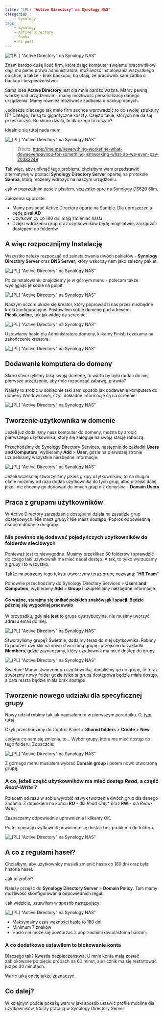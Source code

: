 ```yaml
---
title: "[PL] "Active Directory" na Synology NAS"
categories:
    - Synology
tags:
    - Synology
    - Active Directory
    - Samba
    - PL post
---
```

!["[PL] "Active Directory" na Synology NAS"](/assets/images/top_images/SynologyTOP.jpg)

Znam bardzo dużą ilość firm, które dając komputer swojemu pracownikowi dają mu pełne prawa administratora, możliwość instalowania wszystkiego co chce, a także - brak backupu, bo ufają, że pracownik sam zadba o backup i bezpieczeństwo.

Sama idea **Active Directory** jest dla mnie bardzo ważna. Mamy pewną władzę nad urządzeniami, mamy możliwość personalizacji danego urządzenia. Mamy również możliwość zadbania o backup danych.

Jednakże dlaczego tak mało firm zechce wprowadzić to do swojej struktury IT? Dlatego, że są to gigantyczne koszty. Często takie, których nie da się przeskoczyć. Bo skoro działa, to dlaczego to ruszać?

Idealnie się tutaj nada mem:

![„[PL] "Active Directory" na Synology NAS"](/assets/images/posts/Active-Directory-na-Synology/meme.png)

> Źródło: https://me.me/i/everything-worksfine-what-doweevenpavnou-for-something-isntworking-what-do-we-even-pay-20383749

Tak więc, aby uniknąć tego problemu chciałbym wam przedstawić alternatywę w postaci **Synology Directory Server** opartej na protokole **Samba**, którą możemy wdrozyć na naszym urządzeniu.

Jak w poprzednim poście pisałem, wszystko oprę na Synology DS620 Slim.

Założenia są proste:
* Mamy posiadać Active Directory oparte na Sambie. Dla uproszczenia będę pisał **AD**
* Użytkownicy co 180 dni mają zmieniać hasła
* Dzięki wdrożeniu grup oraz użytkowników będę mógł łatwiej zarządzać dostępem do folderów

## A więc rozpocznijmy Instalację

Wszystko należy rozpocząć od zainstalowania dwóch pakietów - **Synology Directory Server** oraz **DNS Server**, który wskoczy nam jako zależny pakiet.

![„[PL] "Active Directory" na Synology NAS"](/assets/images/posts/Active-Directory-na-Synology/01.png)

Po zainstalowaniu znajdziemy je w górnym menu - polecam także wyciągnąć je sobie na pulpit.

![„[PL] "Active Directory" na Synology NAS"](/assets/images/posts/Active-Directory-na-Synology/02.png)

Naszym oczom ukaże się kreator, który poprowadzi nas przez niezbędne kroki konfiguracyjne. Postawiłem sobie domenę pod adresem: **Piesik.online**, tak jak widać na screenie:

![„[PL] "Active Directory" na Synology NAS"](/assets/images/posts/Active-Directory-na-Synology/03.png)

Ustawiamy hasło dla Administratora domeny, klikamy Finish i czekamy na zakończenie kreatora.

![„[PL] "Active Directory" na Synology NAS"](/assets/images/posts/Active-Directory-na-Synology/04.png)

## Dodawanie komputera do domeny

Skoro stworzyliśmy taką swoją domenę, to warto by było dodać do niej pierwsze urządzenie, aby móc rozpocząć zabawę, prawda?

Należy to zrobić w dokładnie taki sam sposób jak dodawanie komputera do domeny Windowsowej, czyli dokładne informacje są na screenie:

![„[PL] "Active Directory" na Synology NAS"](/assets/images/posts/Active-Directory-na-Synology/05.png)

## Tworzenie użytkownika w domenie

Jeżeli już dodaliśmy nasz komputer do domeny, można by zrobić pierwszego użytkownika, który się zaloguje na swoją stację roboczą.

Przechodzimy do Synology Directory Services, następnie do zakładki **Users and Computers**, wybieramy **Add** > **User**, gdzie na pierwszej stronie uzupełniamy wszystkie niezbędne informacje.

![„[PL] "Active Directory" na Synology NAS"](/assets/images/posts/Active-Directory-na-Synology/06.png)

Jeżeli wcześniej stworzyliśmy jakieś grupy użytkowników, to na drugim oknie możemy od razu dodać użytkownika do tych grup, albo przejść dalej jeżeli nie chcemy go dodawać do innych grup niż domyślna - **Domain Users**


## Praca z grupami użytkowników

W Active Directory zarządzanie dostępami działa na zasadzie grup dostępowych. Nie masz grupy? Nie masz dostępu. Poproś odpowiednią osobę o dodanie do grupy. 

### Nie powinno się dodawać pojedyńczych użytkowników do folderów sieciowych

Ponieważ jest to niewygodne. Musimy przeklikać 50 folderów i sprawdzić do czego taki użytkownik ma mieć nadal dostęp. A tak, to tylko wyrzucamy z grupy i to wszystko.

Także na potrzeby tego tekstu utworzymy teraz grupę nazwaną: "**HR Team**"

Ponownie przechodzimy do Synology Directory Services > **Users and Computers**, wybieramy **Add** > **Group** i uzupełniamy niezbędne informacje.

#### Co ważne, starajmy się unikać polskich znaków jak i spacji. Będzie później się wygodniej pracowało

W przypadku, gdy **nie jest** to grupa dystrybucyjna, nie musimy tworzyć adresu email do niej.

![„[PL] "Active Directory" na Synology NAS"](/assets/images/posts/Active-Directory-na-Synology/07.png)

Stworzyliśmy grupę? Świetnie, dodajmy teraz do niej użytkownika. Robimy to poprzez dwuklik na nowo stworzoną grupę i przejście do zakładki **Members**, gdzie zaznaczamy, który użytkownik ma mieć dostęp do grupy.

![„[PL] "Active Directory" na Synology NAS"](/assets/images/posts/Active-Directory-na-Synology/08.png)

Świetnie! Mamy stworzonego użytkownika, dodaliśmy go do grupy, to teraz stwórzmy nowy folder gdzie tylko ta grupa dostępowa będzie miała dostęp, a cała reszta będzie miała brak dostępu.

## Tworzenie nowego udziału dla specyficznej grupy

Nowy udział robimy tak jak napisałem to w pierwszym poradniku. O, [tym tutaj](https://www.piesik.me/2019/08/26/Rozpoczynamy-prace-z-Synology/)

Czyli przechodzimy do Control Panel > **Shared folders** > **Create** > **New**

Jedyne co nam się zmienia, to... Wybór grupy, która ma mieć dostęp do tego folderu. Zobaczcie:

![„[PL] "Active Directory" na Synology NAS"](/assets/images/posts/Active-Directory-na-Synology/09.png)

Z górnego menu musiałem wybrać **Domain group** i potem nowo utworzoną grupę.

### A co, jeżeli część użytkowników ma mieć dostęp *Read*, a część *Read-Write* ?

Polecam od razu w sobie wyrobić nawyk tworzenia dwóch grup dla danego zadania. Z dopiskiem na końcu **RO** - dla *Read Only** oraz **RW** - dla *Read-Write*.

Zaznaczamy odpowiednie uprawnienia i klikamy OK.

Po tej operacji użytkownik powininen się dostać bez problemu do folderu.

![„[PL] "Active Directory" na Synology NAS"](/assets/images/posts/Active-Directory-na-Synology/10.png)

## A co z regułami haseł?

Chciałbym, aby użytkownicy musieli zmienić hasła co 180 dni oraz była historia haseł.

Jak to zrobić?

Należy przejść do **Synology Directory Server** > **Domain Policy**. Tam mamy możliwość skonfigurowania odpowiednich reguł. 

Jak widzicie, ustawiłem w sposób następujący:

![„[PL] "Active Directory" na Synology NAS"](/assets/images/posts/Active-Directory-na-Synology/11.png)

* Maksymalny czas ważności hasła to 180 dni
* Minimum 7 znaków
* Hasło nie może się powtarzać z poprzednimi dwunastoma hasłami

### A co dodatkowo ustawiłem to blokowanie konta

Dlaczego tak? Kwestia bezpieczeństwa. U mnie konta mają zostać zablokowane po pięciu próbach na 60 minut, ale licznik ma się restartować już po 30 minutach.

Warto taką opcję także zaznaczyć.

## Co dalej?

W kolejnym poście pokażę wam w jaki sposób ustawić profile mobilne dla użytkowników, którzy pracują w Synology Directory Server